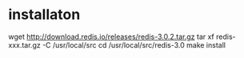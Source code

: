 # installaton
wget http://download.redis.io/releases/redis-3.0.2.tar.gz
tar xf redis-xxx.tar.gz -C /usr/local/src
cd /usr/local/src/redis-3.0
make install
